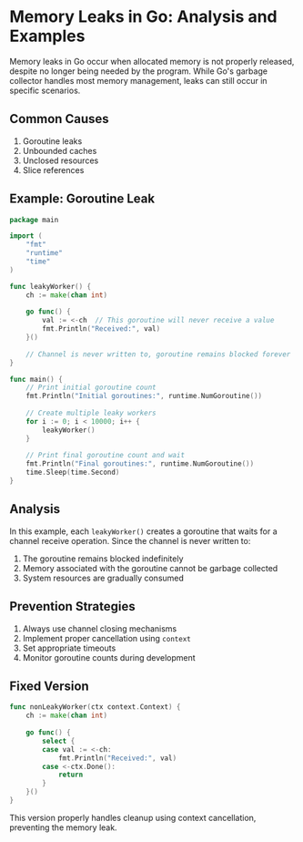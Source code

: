 # Memory Leaks in Go: Analysis and Examples

Memory leaks in Go occur when allocated memory is not properly released, despite no longer being needed by the program. While Go's garbage collector handles most memory management, leaks can still occur in specific scenarios.

## Common Causes

1. Goroutine leaks
2. Unbounded caches
3. Unclosed resources
4. Slice references

## Example: Goroutine Leak

```go
package main

import (
    "fmt"
    "runtime"
    "time"
)

func leakyWorker() {
    ch := make(chan int)
    
    go func() {
        val := <-ch  // This goroutine will never receive a value
        fmt.Println("Received:", val)
    }()
    
    // Channel is never written to, goroutine remains blocked forever
}

func main() {
    // Print initial goroutine count
    fmt.Println("Initial goroutines:", runtime.NumGoroutine())
    
    // Create multiple leaky workers
    for i := 0; i < 10000; i++ {
        leakyWorker()
    }
    
    // Print final goroutine count and wait
    fmt.Println("Final goroutines:", runtime.NumGoroutine())
    time.Sleep(time.Second)
}
```

## Analysis

In this example, each `leakyWorker()` creates a goroutine that waits for a channel receive operation. Since the channel is never written to:

1. The goroutine remains blocked indefinitely
2. Memory associated with the goroutine cannot be garbage collected
3. System resources are gradually consumed

## Prevention Strategies

1. Always use channel closing mechanisms
2. Implement proper cancellation using `context`
3. Set appropriate timeouts
4. Monitor goroutine counts during development

## Fixed Version

```go
func nonLeakyWorker(ctx context.Context) {
    ch := make(chan int)
    
    go func() {
        select {
        case val := <-ch:
            fmt.Println("Received:", val)
        case <-ctx.Done():
            return
        }
    }()
}
```

This version properly handles cleanup using context cancellation, preventing the memory leak.
